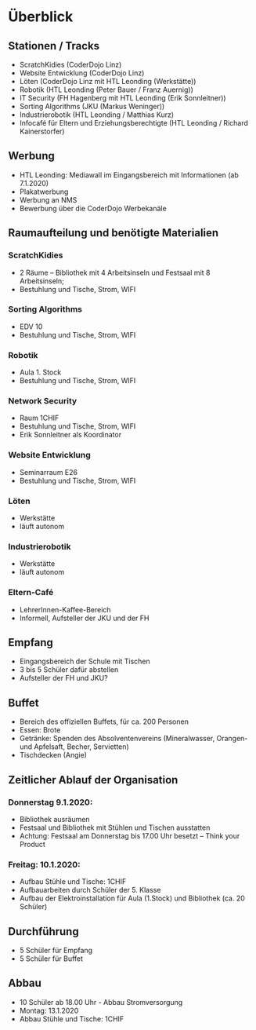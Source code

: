 # Überblick

## Stationen / Tracks

- ScratchKidies (CoderDojo Linz)
- Website Entwicklung (CoderDojo Linz)
- Löten (CoderDojo Linz mit HTL Leonding (Werkstätte))
- Robotik (HTL Leonding (Peter Bauer / Franz Auernig))
- IT Security (FH Hagenberg mit HTL Leonding (Erik Sonnleitner))
- Sorting Algorithms (JKU (Markus Weninger))
- Industrierobotik (HTL Leonding / Matthias Kurz)
- Infocafé für Eltern und Erziehungsberechtigte (HTL Leonding / Richard Kainerstorfer)

## Werbung
- HTL Leonding: Mediawall im Eingangsbereich mit Informationen (ab 7.1.2020) 
- Plakatwerbung 
- Werbung an NMS
- Bewerbung über die CoderDojo Werbekanäle

## Raumaufteilung und benötigte Materialien
### ScratchKidies
- 2 Räume – Bibliothek mit 4 Arbeitsinseln und Festsaal mit 8 Arbeitsinseln; 
- Bestuhlung und Tische, Strom, WIFI

### Sorting Algorithms
- EDV 10
- Bestuhlung und Tische, Strom, WIFI

### Robotik
- Aula 1. Stock
- Bestuhlung und Tische, Strom, WIFI

### Network Security
- Raum 1CHIF
- Bestuhlung und Tische, Strom, WIFI
- Erik Sonnleitner als Koordinator 

### Website Entwicklung
- Seminarraum E26
- Bestuhlung und Tische, Strom, WIFI

### Löten
- Werkstätte 
- läuft autonom

### Industrierobotik
- Werkstätte
- läuft autonom

### Eltern-Café
- LehrerInnen-Kaffee-Bereich
- Informell, Aufsteller der JKU und der FH

## Empfang
- Eingangsbereich der Schule mit Tischen
- 3 bis 5 Schüler dafür abstellen
- Aufsteller der FH und JKU?

## Buffet
- Bereich des offiziellen Buffets,  für ca. 200 Personen 
- Essen: Brote 
- Getränke: Spenden des Absolventenvereins (Mineralwasser, Orangen- und Apfelsaft, Becher, Servietten) 
- Tischdecken (Angie)

## Zeitlicher Ablauf der Organisation
### Donnerstag 9.1.2020: 
- Bibliothek ausräumen
- Festsaal und Bibliothek mit Stühlen und Tischen ausstatten 
- Achtung: Festsaal am Donnerstag bis 17.00 Uhr besetzt – Think your Product 

### Freitag: 10.1.2020: 
- Aufbau Stühle und Tische: 1CHIF
- Aufbauarbeiten durch Schüler der 5. Klasse
- Aufbau der Elektroinstallation für Aula (1.Stock) und Bibliothek (ca. 20 Schüler) 

## Durchführung
- 5 Schüler für Empfang
- 5 Schüler für Buffet 

## Abbau
- 10 Schüler ab 18.00 Uhr  - Abbau Stromversorgung 
- Montag: 13.1.2020
- Abbau Stühle und Tische: 1CHIF 
